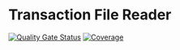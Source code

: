 # Transaction File Reader

[![Quality Gate Status](https://sonarcloud.io/api/project_badges/measure?project=transaction-file-reader&metric=alert_status)](https://sonarcloud.io/summary/new_code?id=transaction-file-reader)
[![Coverage](https://sonarcloud.io/api/project_badges/measure?project=transaction-file-reader&metric=coverage)](https://sonarcloud.io/summary/new_code?id=transaction-file-reader)